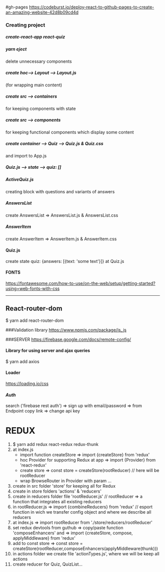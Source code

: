 #gh-pages
https://codeburst.io/deploy-react-to-github-pages-to-create-an-amazing-website-42d8b09cd4d

### Creating project
##### create-react-app react-quiz
##### yarn eject
delete unnecessary components
##### create hoc--> Layout --> Layout.js
(for wrapping main content) 
##### create src --> containers
for keeping components with state
##### create src --> components
for keeping functional components which display some content
##### create container --> Quiz --> Quiz.js & Quiz.css
and import to App.js
##### Quiz.js --> state --> quiz: []
##### ActiveQuiz.js 
creating block with questions and variants of answers
##### AnswersList
create AnswersList => AnswersList.js & AnswersList.css
##### AnswerItem
create AnswerItem => AnswerItem.js & AnswerItem.css
#### Quiz.js
create state quiz: {answers: [{text: 'some text'}]} at Quiz.js
#### FONTS
https://fontawesome.com/how-to-use/on-the-web/setup/getting-started?using=web-fonts-with-css
**********************
## React-router-dom
$ yarn add react-router-dom

###Validation library
https://www.npmjs.com/package/is_js

###SERVER
https://firebase.google.com/docs/remote-config/

#### Library for using server and ajax queries
$ yarn add axios

#### Loader
https://loading.io/css


#### _Auth_
search ('firebase rest auth') 
=> sign up with email/password 
=> from Endpoint copy link => change api key

# **REDUX**
1) $ yarn add redux react-redux redux-thunk
2) at index.js
    - import function createStore =>  import {createStore} from 'redux'
    - hoc Provider for supporting Redux at app => import {Provider} from 'react-redux'
    - create store => const store = createStore(rootReducer) // here will be rootReducer
    - wrap BrowseRouter in Provider with param <Provider store={store}>...</Provider>
3) create in src folder 'store' for keeping all for Redux
4) create in store folders 'actions' & 'reducers'
5) create in reducers folder file 'rootReducer.js'
    // rootReducer => a function that integrates all existing reducers
6) in rootReducer.js => import {combineReducers} from 'redux' 
    // esport function in wich we transfer config object and where we describe all reducers
7) at index.js => import rootReducer from './store/reducers/rootReducer'
8) set redux devtools from guthub => copy/paste function 'composeEnhancers' and 
    => import {createStore, compose, applyMiddleware} from 'redux'
9) add to const store => const store = createStore(rootReducer,composeEnhancers(applyMiddleware(thunk)))
10) in actions folder we create file 'actionTypes.js', where we will be keep all actions
11) create reducer for Quiz, QuizList...

    